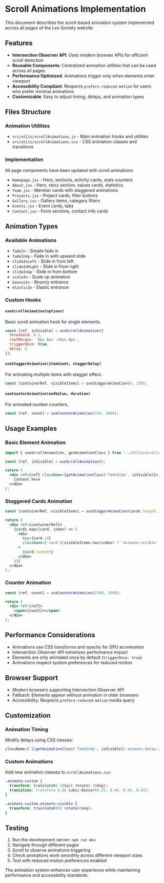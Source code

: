 # Scroll Animations Implementation

This document describes the scroll-based animation system implemented across all pages of the Leo Society website.

## Features

- **Intersection Observer API**: Uses modern browser APIs for efficient scroll detection
- **Reusable Components**: Centralized animation utilities that can be used across all pages
- **Performance Optimized**: Animations trigger only when elements enter viewport
- **Accessibility Compliant**: Respects `prefers-reduced-motion` for users who prefer minimal animations
- **Customizable**: Easy to adjust timing, delays, and animation types

## Files Structure

### Animation Utilities
- `src/utils/scrollAnimations.js` - Main animation hooks and utilities
- `src/utils/scrollAnimations.css` - CSS animation classes and transitions

### Implementation
All page components have been updated with scroll animations:
- `Homepage.jsx` - Hero, sections, activity cards, stats counters
- `About.jsx` - Hero, story section, values cards, statistics
- `Team.jsx` - Member cards with staggered animations
- `Projects.jsx` - Project cards, filter buttons
- `Gallery.jsx` - Gallery items, category filters
- `Events.jsx` - Event cards, tabs
- `Contact.jsx` - Form sections, contact info cards

## Animation Types

### Available Animations
- `fadeIn` - Simple fade in
- `fadeInUp` - Fade in with upward slide
- `slideInLeft` - Slide in from left
- `slideInRight` - Slide in from right
- `slideInUp` - Slide in from bottom
- `scaleIn` - Scale up animation
- `bounceIn` - Bouncy entrance
- `elasticIn` - Elastic entrance

### Custom Hooks

#### `useScrollAnimation(options)`
Basic scroll animation hook for single elements.
```jsx
const [ref, isVisible] = useScrollAnimation({
  threshold: 0.1,
  rootMargin: '0px 0px -50px 0px',
  triggerOnce: true,
  delay: 0
});
```

#### `useStaggerAnimation(itemCount, staggerDelay)`
For animating multiple items with stagger effect.
```jsx
const [containerRef, visibleItems] = useStaggerAnimation(4, 150);
```

#### `useCounterAnimation(endValue, duration)`
For animated number counters.
```jsx
const [ref, count] = useCounterAnimation(150, 2000);
```

## Usage Examples

### Basic Element Animation
```jsx
import { useScrollAnimation, getAnimationClass } from '../utils/scrollAnimations';

const [ref, isVisible] = useScrollAnimation();

return (
  <div ref={ref} className={getAnimationClass('fadeInUp', isVisible)}>
    Content here
  </div>
);
```

### Staggered Cards Animation
```jsx
const [containerRef, visibleItems] = useStaggerAnimation(cards.length, 100);

return (
  <div ref={containerRef}>
    {cards.map((card, index) => (
      <div 
        key={card.id}
        className={`card ${visibleItems.has(index) ? 'animate-visible' : 'animate-hidden'}`}
      >
        {card.content}
      </div>
    ))}
  </div>
);
```

### Counter Animation
```jsx
const [ref, count] = useCounterAnimation(1500, 2000);

return (
  <div ref={ref}>
    <span>{count}+</span>
  </div>
);
```

## Performance Considerations

- Animations use CSS transforms and opacity for GPU acceleration
- Intersection Observer API minimizes performance impact
- Elements are only animated once by default (`triggerOnce: true`)
- Animations respect system preferences for reduced motion

## Browser Support

- Modern browsers supporting Intersection Observer API
- Fallback: Elements appear without animation in older browsers
- Accessibility: Respects `prefers-reduced-motion` media query

## Customization

### Animation Timing
Modify delays using CSS classes:
```jsx
className={`${getAnimationClass('fadeInUp', isVisible)} animate-delay-200`}
```

### Custom Animations
Add new animation classes to `scrollAnimations.css`:
```css
.animate-custom {
  transform: translateX(-100px) rotate(-10deg);
  transition: transform 0.8s cubic-bezier(0.25, 0.46, 0.45, 0.94);
}

.animate-custom.animate-visible {
  transform: translateX(0) rotate(0deg);
}
```

## Testing

1. Run the development server: `npm run dev`
2. Navigate through different pages
3. Scroll to observe animations triggering
4. Check animations work smoothly across different viewport sizes
5. Test with reduced motion preferences enabled

The animation system enhances user experience while maintaining performance and accessibility standards.